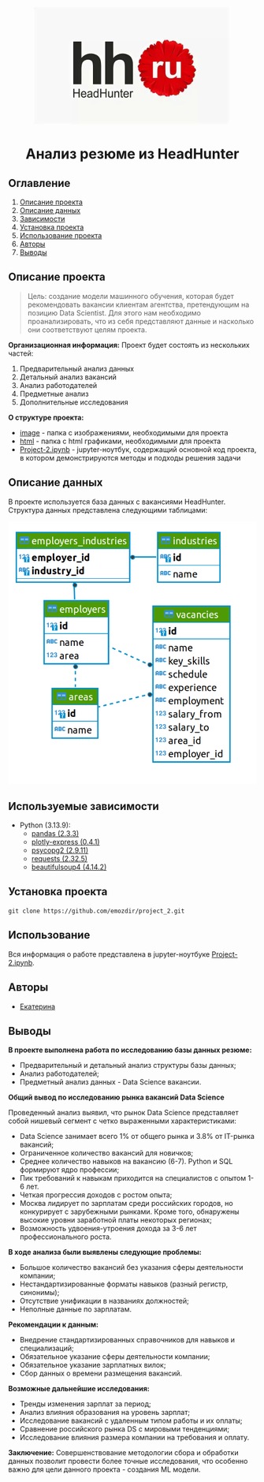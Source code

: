 
<center><img src = https://raw.githubusercontent.com/AndreyRysistov/DatasetsForPandas/main/hh%20label.jpg alt="drawing" style="width:400px;"></center>

# <center> Анализ резюме из HeadHunter </center>

## Оглавление
1. [Описание проекта](#Описание-проекта)
2. [Описание данных](#Описание-данных)
3. [Зависимости](#Зависимости)
4. [Установка проекта](#Установка-проекта)
5. [Использование проекта](#Использование-проекта)
6. [Авторы](#Авторы)
7. [Выводы](Использование-проекта)

## Описание проекта

> Цель: создание модели машинного обучения, которая будет рекомендовать вакансии клиентам агентства, претендующим на позицию Data Scientist. Для этого нам необходимо проанализировать, что из себя представляют данные и насколько они соответствуют целям проекта.

**Организационная информация:**
Проект будет состоять из нескольких частей:
1. Предварительный анализ данных
2. Детальный анализ вакансий
3. Анализ работодателей
4. Предметные анализ
5. Дополнительные исследования

**О структуре проекта:**
* [image](./data/image) - папка с изображениями, необходимыми для проекта
* [html](./data/html) - папка с html графиками, необходимыми для проекта
* [Project-2.ipynb](./Project-1.ipynb) - jupyter-ноутбук, содержащий основной код проекта, в котором демонстрируются методы и подходы решения задачи


## Описание данных
В проекте используется база данных с вакансиями HeadHunter. Структура данных представлена следующими таблицами:
<center><img src='data/image/SQL_pj2_2_1.png'></center>

## Используемые зависимости
* Python (3.13.9):
    * [pandas (2.3.3)](https://pandas.pydata.org)
    * [plotly-express (0.4.1)](https://plotly.express/)
    * [psycopg2 (2.9.11)](https://www.psycopg.org/)
    * [requests (2.32.5)](https://requests.readthedocs.io)
    * [beautifulsoup4 (4.14.2)](https://www.crummy.com/software/BeautifulSoup/bs4/)

## Установка проекта

```
git clone https://github.com/emozdir/project_2.git
```

## Использование
Вся информация о работе представлена в jupyter-ноутбуке [Project-2.ipynb](https://github.com/emozdir/project_2/blob/master/Project-2.ipynb).

## Авторы

* [Екатерина](https://github.com/emozdir)

## Выводы

**В проекте выполнена работа по исследованию базы данных резюме:**
- Предварительный и детальный анализ структуры базы данных;
- Анализ работодателей;
- Предметный анализ данных -  Data Science вакансии.

**Общий вывод по исследованию рынка вакансий Data Science**

Проведенный анализ выявил, что рынок Data Science представляет собой нишевый сегмент с четко выраженными характеристиками:
- Data Science занимает всего 1% от общего рынка и 3.8% от IT-рынка вакансий; 
- Ограниченное количество вакансий для новичков;
- Среднее количество навыков на вакансию (6-7). Python и SQL формируют ядро профессии;
- Пик требований к навыкам приходится на специалистов с опытом 1-6 лет.
- Четкая прогрессия доходов с ростом опыта;
- Москва лидирует по зарплатам среди российских городов, но конкурирует с зарубежными рынками. Кроме того, обнаружены высокие уровни заработной платы некоторых регионах;
- Возможность удвоения-утроения дохода за 3-6 лет профессионального роста.


**В ходе анализа были выявлены следующие проблемы:**
- Большое количество вакансий без указания сферы деятельности компании;
- Нестандартизированные форматы навыков (разный регистр, синонимы);
- Отсутствие унификации в названиях должностей;
- Неполные данные по зарплатам.

**Рекомендации к данным:**
- Внедрение стандартизированных справочников для навыков и специализаций;
- Обязательное указание сферы деятельности компании;
- Обязательное указание зарплатных вилок;
- Сбор данных о времени размещения вакансий.

**Возможные дальнейшие исследования:**

- Тренды изменения зарплат за период;
- Анализ влияния образования на уровень зарплат;
- Исследование вакансий с удаленным типом работы и их оплаты;
- Сравнение российского рынка DS с мировыми тенденциями;
- Исследование влияния размера компании на требования и оплату.

**Заключение:** Совершенствование методологии сбора и обработки данных позволит провести более точные исследования, что особенно важно для цели данного проекта - создания ML модели.
